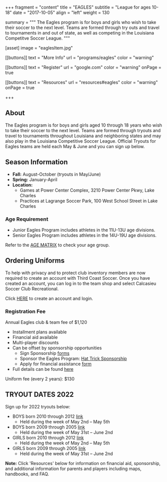 +++
fragment = "content"
title = "EAGLES"
subtitle = "League for ages 10-18"
date = "2017-10-05"
align = "left"
weight = 130

summary = """
The Eagles program is for boys and girls who wish to take their soccer to the next level. Teams are formed through try outs and travel to tournaments in and out of state, as well as competing in the Louisiana Competitve Soccer League.
"""

[asset]
  image = "eaglesItem.jpg"

[[buttons]]
  text = "More Info"
  url = "programs/eagles"
  color = "warning"

[[buttons]]
  text = "Register"
  url = "google.com"
  color = "warning"
  onPage = true

[[buttons]]
  text = "Resources"
  url = "resources#eagles"
  color = "warning"
  onPage = true

+++

## About

The Eagles program is for boys and girls aged 10 through 18 years who wish to take their soccer to the next level. Teams are formed through tryouts and travel to tournaments throughout Louisiana and neighboring states and may also play in the Louisiana Competitive Soccer League. Official Tryouts for Eagles teams are held each May & June and you can sign up below. 

## Season Information

- **Fall:** August-October (tryouts in May/June)
- **Spring:** January-April
- **Location:** 
  - Games at Power Center Complex, 3210 Power Center Pkwy, Lake Charles
  - Practices at Lagrange Soccer Park, 100 West School Street in Lake Charles

### Age Requirement

- Junior Eagles Program includes athletes in the 11U-13U age divisions.
- Senior Eagles Program includes athletes in the 14U-19U age divisions.

Refer to the [AGE MATRIX](/files/age-matrix.pdf) to check your age group.

## Ordering Uniforms

To help with privacy and to protect club inventory members are now required to create an account with Third Coast Soccer. Once you have created an account, you can log in to the team shop and select Calcasieu Soccer Club Recreational.

Click [HERE](https://thirdcoastsoccer.net/collections/calcasieu-soccer-club-recreational) to create an account and login.

### Registration Fee

Annual Eagles club & team fee of $1,120
  - Installment plans available
  - Financial aid available
  - Multi-player discounts
  - Can be offset by sponsorship opportunities
    - Sign Sponsorship [forms](/files/eagles-sponsor-signs-form.pdf)
    - Sponsor the Eagles Program: [Hat Trick Sponsorship](/files/eagles-hat-trick-sponsorship.pdf)
    - Apply for financial assistance [form](/files/eagles-academy-financial-aid-form.pdf)
  - Full details can be found [here](/files/eagles-fee-information.pdf)

Uniform fee (every 2 years): $130

## TRYOUT DATES 2022

Sign up for 2022 tryouts below:

 - BOYS born 2010 through 2012 [link](https://docs.google.com/forms/d/e/1FAIpQLSezXuOC5DA9S2JBAHdQ3eKzdXu5PoeYukrdOv0QpZ22XrPjPQ/viewform)
   - Held during the week of May 2nd – May 5th
 - BOYS born 2009 through 2005 [link](https://docs.google.com/forms/d/e/1FAIpQLSeUGMJOh9HRCOSKfxWQ5Y4xLrTM2tG5VgTQdIFHK6xJKkI9GA/viewform)
   - Held during the week of May 31st – June 2nd
 - GIRLS born 2010 through 2012 [link](https://docs.google.com/forms/d/e/1FAIpQLSfXblwTuONUkQcu_5_ds-otrvotJGKsdG5d6Tczs4FOJ3rmTw/viewform)
   - Held during the week of May 2nd – May 5th
 - GIRLS born 2009 through 2005 [link](https://docs.google.com/forms/d/e/1FAIpQLSeEFT8xIlwpBUimT-oZpxypmnScpyrFqZqKl48sq8pFWcyaDg/viewform)
   - Held during the week of May 31st – June 2nd

**Note:** Click 'Resources' below for information on financial aid, sponsorship, and additional information for parents and players including maps, handbooks, and FAQ.
